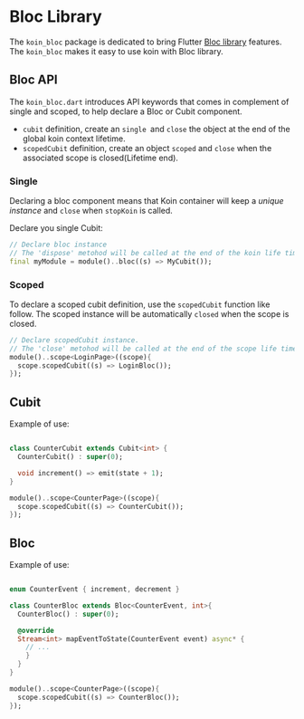 
# Bloc Library

The `koin_bloc` package is dedicated to bring Flutter [Bloc library](https://bloclibrary.dev/#/) features.
The `koin_bloc` makes it easy to use koin with Bloc library.

## Bloc API

The `koin_bloc.dart` introduces API keywords that comes in complement of single and scoped, to help declare a Bloc or Cubit component.

- `cubit` definition, create an `single `and `close` the object at the end of the global koin context lifetime.
- `scopedCubit` definition, create an object `scoped` and `close` when the associated scope is closed(Lifetime end).

### Single 

Declaring a bloc component means that Koin container will keep a *unique instance* 
and `close` when `stopKoin` is called.


Declare you single Cubit:

```dart
// Declare bloc instance
// The 'dispose' metohod will be called at the end of the koin life time.
final myModule = module()..bloc((s) => MyCubit());

```
### Scoped 

To declare a scoped cubit definition, use the `scopedCubit` function like follow. 
The scoped instance will be automatically `closed` when the scope is closed.

```dart
// Declare scopedCubit instance.
// The 'close' metohod will be called at the end of the scope life time.
module()..scope<LoginPage>((scope){
  scope.scopedCubit((s) => LoginBloc());
});
```

##  Cubit

Example of use:

```dart

class CounterCubit extends Cubit<int> {
  CounterCubit() : super(0);

  void increment() => emit(state + 1);
}

module()..scope<CounterPage>((scope){
  scope.scopedCubit((s) => CounterCubit());
});
```


##  Bloc

Example of use:

```dart

enum CounterEvent { increment, decrement }

class CounterBloc extends Bloc<CounterEvent, int>{
  CounterBloc() : super(0);

  @override
  Stream<int> mapEventToState(CounterEvent event) async* {
    // ...
    }
  }
}

module()..scope<CounterPage>((scope){
  scope.scopedCubit((s) => CounterBloc());
});
```
